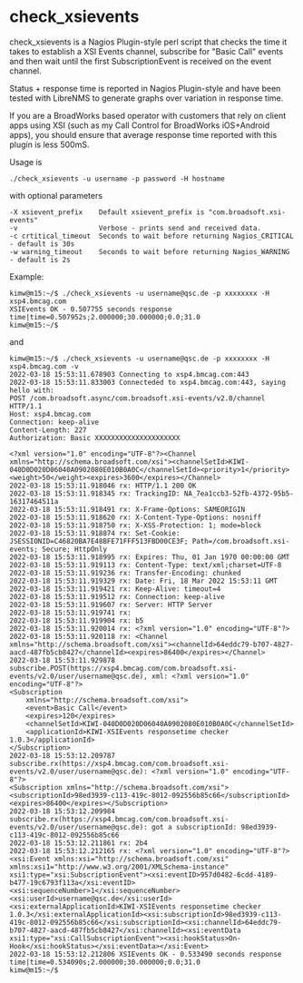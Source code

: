 # check_xsievents
                     
check_xsievents is a Nagios Plugin-style perl script that checks the time it takes to establish a XSI Events channel, subscribe 
for "Basic Call" events and then wait until the first SubscriptionEvent is received on the event channel.

Status + response time is reported in Nagios Plugin-style and have been tested with LibreNMS to generate graphs over variation in response time.

If you are a BroadWorks based operator with customers that rely on client apps using XSI (such as my Call Control for BroadWorks iOS+Android apps), you 
should ensure that average response time reported with this plugin is less 500mS. 

Usage is
```
./check_xsievents -u username -p password -H hostname 
```
with optional parameters
```
-X xsievent_prefix    Default xsievent_prefix is "com.broadsoft.xsi-events"
-v                    Verbose - prints send and received data.
-c crtitical_timeout  Seconds to wait before returning Nagios_CRITICAL - default is 30s
-w warning_timeout    Seconds to wait before returning Nagios_WARNING - default is 2s
```

Example:
```
kimw@m15:~/$ ./check_xsievents -u username@qsc.de -p xxxxxxxx -H xsp4.bmcag.com 
XSIEvents OK - 0.507755 seconds response time|time=0.507952s;2.000000;30.000000;0.0;31.0
kimw@m15:~/$
```
and
```
kimw@m15:~/$ ./check_xsievents -u username@qsc.de -p xxxxxxxx -H xsp4.bmcag.com -v
2022-03-18 15:53:11.678903 Connecting to xsp4.bmcag.com:443
2022-03-18 15:53:11.833003 Connecteded to xsp4.bmcag.com:443, saying hello with:
POST /com.broadsoft.async/com.broadsoft.xsi-events/v2.0/channel HTTP/1.1
Host: xsp4.bmcag.com
Connection: keep-alive
Content-Length: 227
Authorization: Basic XXXXXXXXXXXXXXXXXXXXX 

<?xml version="1.0" encoding="UTF-8"?><Channel xmlns="http://schema.broadsoft.com/xsi"><channelSetId>KIWI-040D0D020D06040A0902080E010B0A0C</channelSetId><priority>1</priority><weight>50</weight><expires>3600</expires></Channel>
2022-03-18 15:53:11.918046 rx: HTTP/1.1 200 OK
2022-03-18 15:53:11.918345 rx: TrackingID: NA_7ea1ccb3-52fb-4372-95b5-16317464511a
2022-03-18 15:53:11.918491 rx: X-Frame-Options: SAMEORIGIN
2022-03-18 15:53:11.918620 rx: X-Content-Type-Options: nosniff
2022-03-18 15:53:11.918750 rx: X-XSS-Protection: 1; mode=block
2022-03-18 15:53:11.918874 rx: Set-Cookie: JSESSIONID=C46820BA7E48BFE71FFF513FBD00CE3F; Path=/com.broadsoft.xsi-events; Secure; HttpOnly
2022-03-18 15:53:11.918995 rx: Expires: Thu, 01 Jan 1970 00:00:00 GMT
2022-03-18 15:53:11.919113 rx: Content-Type: text/xml;charset=UTF-8
2022-03-18 15:53:11.919236 rx: Transfer-Encoding: chunked
2022-03-18 15:53:11.919329 rx: Date: Fri, 18 Mar 2022 15:53:11 GMT
2022-03-18 15:53:11.919421 rx: Keep-Alive: timeout=4
2022-03-18 15:53:11.919512 rx: Connection: keep-alive
2022-03-18 15:53:11.919607 rx: Server: HTTP Server
2022-03-18 15:53:11.919741 rx: 
2022-03-18 15:53:11.919904 rx: b5
2022-03-18 15:53:11.920014 rx: <?xml version="1.0" encoding="UTF-8"?>
2022-03-18 15:53:11.920118 rx: <Channel xmlns="http://schema.broadsoft.com/xsi"><channelId>64eddc79-b707-4827-aacd-487fb5cb8427</channelId><expires>86400</expires></Channel>
2022-03-18 15:53:11.929878 subscribe.POST(https://xsp4.bmcag.com/com.broadsoft.xsi-events/v2.0/user/username@qsc.de), xml: <?xml version="1.0" encoding="UTF-8"?>
<Subscription
    xmlns="http://schema.broadsoft.com/xsi">
    <event>Basic Call</event>
    <expires>120</expires>
    <channelSetId>KIWI-040D0D020D06040A0902080E010B0A0C</channelSetId>
    <applicationId>KIWI-XSIEvents responsetime checker 1.0.3</applicationId>
</Subscription>
2022-03-18 15:53:12.209787 subscribe.rx(https://xsp4.bmcag.com/com.broadsoft.xsi-events/v2.0/user/username@qsc.de): <?xml version="1.0" encoding="UTF-8"?>
<Subscription xmlns="http://schema.broadsoft.com/xsi"><subscriptionId>98ed3939-c113-419c-8012-092556b85c66</subscriptionId><expires>86400</expires></Subscription>
2022-03-18 15:53:12.209984 subscribe.rx(https://xsp4.bmcag.com/com.broadsoft.xsi-events/v2.0/user/username@qsc.de): got a subscriptionId: 98ed3939-c113-419c-8012-092556b85c66
2022-03-18 15:53:12.211861 rx: 2b4
2022-03-18 15:53:12.212165 rx: <?xml version="1.0" encoding="UTF-8"?><xsi:Event xmlns:xsi="http://schema.broadsoft.com/xsi" xmlns:xsi1="http://www.w3.org/2001/XMLSchema-instance" xsi1:type="xsi:SubscriptionEvent"><xsi:eventID>957d0482-6cdd-4189-b477-19c6793f113a</xsi:eventID><xsi:sequenceNumber>1</xsi:sequenceNumber><xsi:userId>username@qsc.de</xsi:userId><xsi:externalApplicationId>KIWI-XSIEvents responsetime checker 1.0.3</xsi:externalApplicationId><xsi:subscriptionId>98ed3939-c113-419c-8012-092556b85c66</xsi:subscriptionId><xsi:channelId>64eddc79-b707-4827-aacd-487fb5cb8427</xsi:channelId><xsi:eventData xsi1:type="xsi:CallSubscriptionEvent"><xsi:hookStatus>On-Hook</xsi:hookStatus></xsi:eventData></xsi:Event>
2022-03-18 15:53:12.212806 XSIEvents OK - 0.533490 seconds response time|time=0.534090s;2.000000;30.000000;0.0;31.0
kimw@m15:~/$

```


